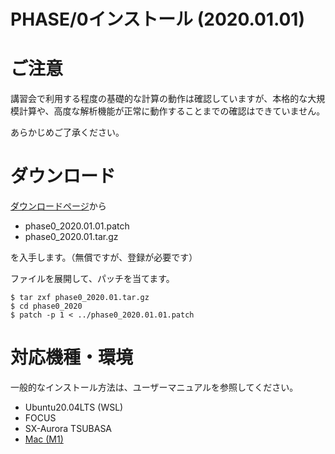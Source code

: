 PHASE/0インストール (2020.01.01)
=

# ご注意

講習会で利用する程度の基礎的な計算の動作は確認していますが、本格的な大規模計算や、高度な解析機能が正常に動作することまでの確認はできていません。

あらかじめご了承ください。

# ダウンロード

[ダウンロードページ](https://azuma.nims.go.jp/cms1/downloads/software)から

- phase0_2020.01.01.patch
- phase0_2020.01.tar.gz

を入手します。（無償ですが、登録が必要です）

ファイルを展開して、パッチを当てます。

```
$ tar zxf phase0_2020.01.tar.gz
$ cd phase0_2020
$ patch -p 1 < ../phase0_2020.01.01.patch
```

# 対応機種・環境

一般的なインストール方法は、ユーザーマニュアルを参照してください。

- Ubuntu20.04LTS (WSL)
- FOCUS
- SX-Aurora TSUBASA
- [Mac (M1)](./Mac_M1/README.md)
